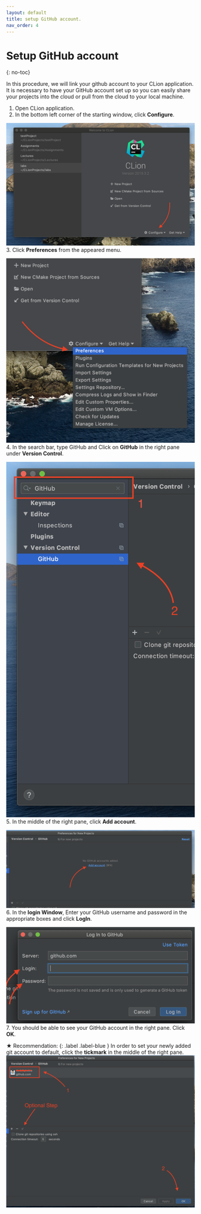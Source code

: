 ```yaml
---
layout: default
title: setup GitHub account.
nav_order: 4
---
```


# Setup GitHub account
{: no-toc}

In this procedure, we will link your github account to your CLion application. It is necessary to have your GitHub account set up so you can easily share your projects into the cloud or pull from the cloud to your local machine.

1. Open CLion application.
2. In the bottom left corner of the starting window, click **Configure**.

  ![image-name](https://github.com/AmirAshvins/how-to-use-CLion/blob/gh-pages/assets/images/proc3-image1.png?raw=true "alt text here")
3. Click **Preferences** from the appeared menu.

  ![image-name](https://github.com/AmirAshvins/how-to-use-CLion/blob/gh-pages/assets/images/proc3-image2.png?raw=true "alt text here")
4. In the search bar, type GitHub and Click on **GitHub** in the right pane under **Version Control**.

  ![image-name](https://github.com/AmirAshvins/how-to-use-CLion/blob/gh-pages/assets/images/proc3-image3.png?raw=true "alt text here")  
5. In the middle of the right pane, click **Add account**.

  ![image-name](https://github.com/AmirAshvins/how-to-use-CLion/blob/gh-pages/assets/images/proc3-image4.png?raw=true "alt text here") 
6. In the **login Window**, Enter your GitHub username and password in the appropriate boxes and click **LogIn**.

  ![image-name](https://github.com/AmirAshvins/how-to-use-CLion/blob/gh-pages/assets/images/proc3-image5.png?raw=true "alt text here")
7. You should be able to see your GitHub account in the right pane. Click **OK**.
  
  ★ Recommendation:
  {: .label .label-blue }
  In order to set your newly added git account to default, click the **tickmark** in the middle of the right pane.
  ![image-name](https://github.com/AmirAshvins/how-to-use-CLion/blob/gh-pages/assets/images/proc3-image6.png?raw=true "alt text here")
 
